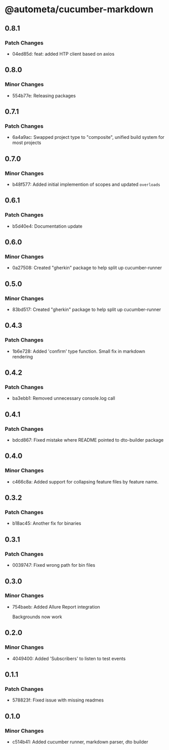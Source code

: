 # @autometa/cucumber-markdown

## 0.8.1

### Patch Changes

- 04ed85d: feat: added HTP client based on axios

## 0.8.0

### Minor Changes

- 554b77e: Releasing packages

## 0.7.1

### Patch Changes

- 6a4a9ac: Swapped project type to "composite", unified build system for most projects

## 0.7.0

### Minor Changes

- b48f577: Added initial implemention of scopes and updated `overloads`

## 0.6.1

### Patch Changes

- b5d40e4: Documentation update

## 0.6.0

### Minor Changes

- 0a27508: Created "gherkin" package to help split up cucumber-runner

## 0.5.0

### Minor Changes

- 83bd517: Created "gherkin" package to help split up cucumber-runner

## 0.4.3

### Patch Changes

- 1b6e728: Added 'confirm' type function. Small fix in markdown rendering

## 0.4.2

### Patch Changes

- ba3ebb1: Removed unnecessary console.log call

## 0.4.1

### Patch Changes

- bdcd867: Fixed mistake where README pointed to dto-builder package

## 0.4.0

### Minor Changes

- c466c8a: Added support for collapsing feature files by feature name.

## 0.3.2

### Patch Changes

- b18ac45: Another fix for binaries

## 0.3.1

### Patch Changes

- 0039747: Fixed wrong path for bin files

## 0.3.0

### Minor Changes

- 754baeb: Added Allure Report integration

  Backgrounds now work

## 0.2.0

### Minor Changes

- 4049400: Added 'Subscribers' to listen to test events

## 0.1.1

### Patch Changes

- 578823f: Fixed issue with missing readmes

## 0.1.0

### Minor Changes

- c514b41: Added cucumber runner, markdown parser, dto builder
